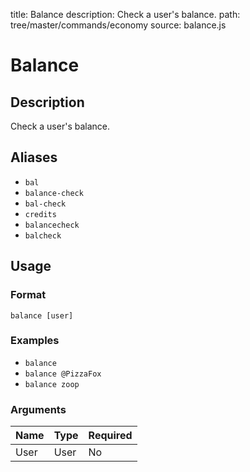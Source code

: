 title: Balance
description: Check a user's balance.
path: tree/master/commands/economy
source: balance.js

# Balance

## Description

Check a user's balance.

## Aliases

* `bal`
* `balance-check`
* `bal-check`
* `credits`
* `balancecheck`
* `balcheck`

## Usage

### Format

`balance [user]`

### Examples

* `balance`
* `balance @PizzaFox`
* `balance zoop`

### Arguments

| Name | Type | Required |
|------|------|----------|
| User | User | No       |
